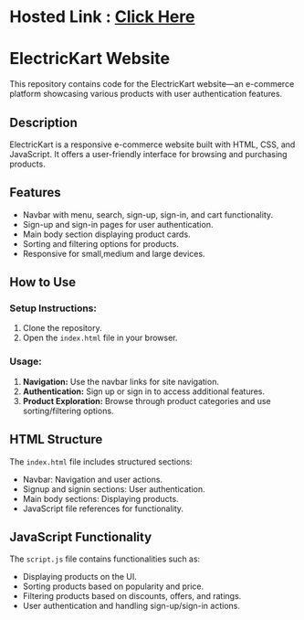 <h1>Hosted Link : <a href="https://ansrsorce-task1-electrickart.vercel.app/">Click Here</a></h1> 

# ElectricKart Website

This repository contains code for the ElectricKart website—an e-commerce platform showcasing various products with user authentication features.

## Description

ElectricKart is a responsive e-commerce website built with HTML, CSS, and JavaScript. It offers a user-friendly interface for browsing and purchasing products.

## Features

- Navbar with menu, search, sign-up, sign-in, and cart functionality.
- Sign-up and sign-in pages for user authentication.
- Main body section displaying product cards.
- Sorting and filtering options for products.
- Responsive for small,medium and large devices.

## How to Use

### Setup Instructions:

1. Clone the repository.
2. Open the `index.html` file in your browser.

### Usage:

1. **Navigation:** Use the navbar links for site navigation.
2. **Authentication:** Sign up or sign in to access additional features.
3. **Product Exploration:** Browse through product categories and use sorting/filtering options.

## HTML Structure

The `index.html` file includes structured sections:
- Navbar: Navigation and user actions.
- Signup and signin sections: User authentication.
- Main body sections: Displaying products.
- JavaScript file references for functionality.

## JavaScript Functionality

The `script.js` file contains functionalities such as:
- Displaying products on the UI.
- Sorting products based on popularity and price.
- Filtering products based on discounts, offers, and ratings.
- User authentication and handling sign-up/sign-in actions.



